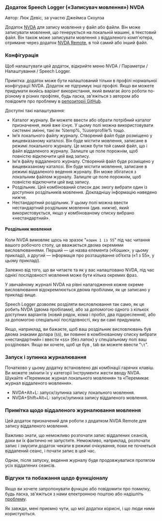 ### Додаток Speech Logger («Записувач мовлення») NVDA

Автор: Люк Девіс, за участю Джеймса Скоулза

Додаток [NVDA](https://nvaccess.org/) для запису мовлення у файл або файли.
Він може записувати мовлення, що генерується на локальній машині, в текстовий файл.
Він також може записувати мовлення з віддаленого комп'ютера, отримане через додаток [NVDA Remote](https://nvdaremote.com/), в той самий або інший файл.

### Конфігурація

Щоб налаштувати цей додаток, відкрийте меню NVDA / Параметри / Налаштування / Speech Logger.

Примітка: додаток може бути налаштований тільки в профілі нормальної конфігурації NVDA. Додаток не підтримує інші профілі. Якщо ви можете придумати якийсь варіант використання, який вимагає його роботи по-різному в різних профілях, будь ласка, зв'яжіться з автором або повідомте про проблему в [репозиторії GitHub](https://github.com/opensourcesys/speechLogger/issues/).

Доступні такі налаштування:

* Каталог журналу. Ви можете ввести або обрати потрібний каталог призначення, який вже існує. У цьому полі можна використовувати системні змінні, такі як %temp%, %userprofile% тощо.
* Ім’я локального файлу журналу. Створений файл буде розміщено у вищевказаному каталозі. Він буде містити мовлення, записане в режимі локального журналу. Це може бути той самий файл, що і файл віддаленого журналу. Залиште це поле порожнім, щоб повністю відключити цей вид запису.
* Ім'я файлу віддаленого журналу. Створений файл буде розміщено у вищевказаному каталозі. Він буде містити мовлення, записане в режимі віддаленого ведення журналу. Він може збігатися з локальним файлом журналу. Залиште це поле порожнім, щоб повністю відключити цей вид запису.
* Роздільник. Цей комбінований список дає змогу вибрати один із доступних роздільників мовлення. Докладнішу інформацію наведено нижче.
* Нестандартний роздільник. У цьому полі можна ввести нестандартний роздільник мовлення (див. нижче), який використовується, якщо у комбінованому списку вибрано «нестандартний».

#### Роздільник мовлення

Коли NVDA вимовляє щось на зразок "`кошик 1 із 55`" під час читання вашого робочого столу, це вважається двома окремими висловлюваннями. Перший — це назва елемента («Кошик», у цьому прикладі), а другий — інформація про розташування об’єкта («1 з 55», у цьому прикладі).

Залежно від того, що ви читаєте та як у вас налаштовано NVDA, під час однієї послідовності мовлення може бути кілька окремих фраз.

У звичайному журналі NVDA на рівні налагодження кожне окреме висловлювання відокремлюється двома пробілами, як це записано у прикладі вище.

Speech Logger дозволяє розділяти висловлювання так само, як це робить NVDA (двома пробілами), або за допомогою одного з кількох доступних варіантів (новий рядок, кома і пробіл, два підкреслення), або за допомогою спеціальної послідовності, яку ви самі придумали.

Якщо, наприклад, ви бажаєте, щоб ваш роздільник висловлювань був двома знаками долара (`$$`), ви повинні в комбінованому списку вибрати «нестандартний» і ввести «`$$`» (без лапок) у спеціальному полі ваш розділювач. Якщо ви хочете, щоб це був , tab ви можете ввести "`\t`".

### Запуск і зупинка журналювання

Початково у цьому додатку встановлено дві комбінації гарячих клавіш. Ви можете змінити їх у категорії Інструменти жести вводу NVDA.
Шукайте «Перемикає журнал локального мовлення» та «Перемикає журнал віддаленого мовлення».

* NVDA+Alt+L: запуск/зупинка запису локального мовлення.
* NVDA+Shift+Alt+L: запуск/зупинка запису віддаленого мовлення.

### Примітка щодо віддаленого журналювання мовлення

Цей додаток призначений для роботи з додатком NVDA Remote для запису віддаленого мовлення.

Важливо знати, що неможливо розпочати запис віддалених сеансів, доки ви їх фактично не запустите.
Неможливо, наприклад, розпочати запис і змусити додаток чекати в режимі очікування, поки не почнеться віддалений сеанс, і почати запис в цей час.

Однак, після запуску, ведення журналу буде продовжуватися протягом усіх віддалених сеансів.

### Відгуки та побажання щодо функціоналу

Якщо ви хочете запропонувати функцію або повідомити про помилку, будь ласка, зв'яжіться з нами електронною поштою або надішліть [проблему](https://github.com/opensourcesys/speechLogger/issues/).

Як завжди, мені приємно чути, що мої додатки корисні, і що люди ними користуються.
